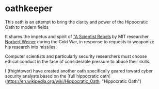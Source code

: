 # oathkeeper


This oath is an attempt to bring the clarity and power of the Hippocratic Oath to modern fields

It shares the impetus and spirit of ["A Scientist Rebels](http://lanl-the-back-story.blogspot.com/2013/08/a-scientist-rebels.html) by MIT researcher [Norbert Weiner](https://en.wikipedia.org/wiki/Norbert_Wiener) during the Cold War, in response to requests to weaponize his research into missiles.

Computer scientists and particularly security researchers must choose ethical conduct in the face of considerable pressure to abuse their skills.

I (fhightower) have created another oath specifically geared toward cyber security analysts based on the [full hippocratic oath] (https://en.wikipedia.org/wiki/Hippocratic_Oath, "Hippocratic Oath")
